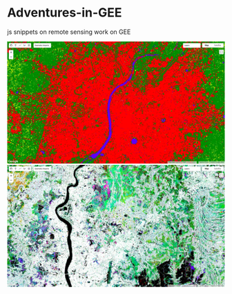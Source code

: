 # Adventures-in-GEE
js snippets on remote sensing work on GEE

![](https://raw.githubusercontent.com/ucalyptus/Adventures-in-GEE/master/Screenshot%20from%202019-09-08%2020-52-44.png)
![](https://raw.githubusercontent.com/ucalyptus/Adventures-in-GEE/master/Screenshot%20from%202019-09-08%2020-31-12.png)
